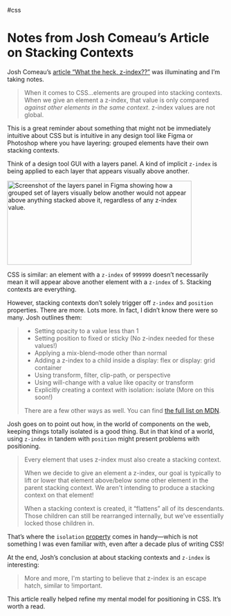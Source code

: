 #css

# Notes from Josh Comeau’s Article on Stacking Contexts

Josh Comeau’s [article “What the heck, z-index??”](https://www.joshwcomeau.com/css/stacking-contexts/) was illuminating and I’m taking notes.

> When it comes to CSS…elements are grouped into stacking contexts. When we give an element a z-index, that value is only compared _against other elements in the same context_. z-index values are not global.

This is a great reminder about something that might not be immediately intuitive about CSS but is intuitive in any design tool like Figma or Photoshop where you have layering: grouped elements have their own stacking contexts.

Think of a design tool GUI with a layers panel. A kind of implicit `z-index` is being applied to each layer that appears visually above another.

<img src="https://cdn.jim-nielsen.com/blog/2021/stacking-context-layer-panel.png" width="426" height="194" alt="Screenshot of the layers panel in Figma showing how a grouped set of layers visually below another would not appear above anything stacked above it, regardless of any z-index value." /> 

CSS is similar: an element with a `z-index` of `999999` doesn’t necessarily mean it will appear above another element with a `z-index` of  `5`. Stacking contexts are everything.

However, stacking contexts don’t solely trigger off `z-index` and `position` properties. There are more. Lots more. In fact, I didn’t know there were so many. Josh outlines them:

> - Setting opacity to a value less than 1
> - Setting position to fixed or sticky (No z-index needed for these values!)
> - Applying a mix-blend-mode other than normal
> - Adding a z-index to a child inside a display: flex or display: grid container
> - Using transform, filter, clip-path, or perspective
> - Using will-change with a value like opacity or transform
> - Explicitly creating a context with isolation: isolate (More on this soon!)
> 
> There are a few other ways as well. You can find [the full list on MDN](https://developer.mozilla.org/en-US/docs/Web/CSS/CSS_Positioning/Understanding_z_index/The_stacking_context#the_stacking_context).

Josh goes on to point out how, in the world of components on the web, keeping things totally isolated is a good thing. But in that kind of a world, using `z-index` in tandem with `position` might present problems with positioning.

> Every element that uses z-index must also create a stacking context.
> 
> When we decide to give an element a z-index, our goal is typically to lift or lower that element above/below some other element in the parent stacking context. We aren't intending to produce a stacking context on that element!
> 
> When a stacking context is created, it “flattens” all of its descendants. Those children can still be rearranged internally, but we've essentially locked those children in.

That’s where the `isolation` [property](https://developer.mozilla.org/en-US/docs/Web/CSS/isolation) comes in handy—which is not something I was even familiar with, even after a decade plus of writing CSS!

At the end, Josh’s conclusion at about stacking contexts and `z-index` is interesting:

> More and more, I'm starting to believe that z-index is an escape hatch, similar to !important.

This article really helped refine my mental model for positioning in CSS. It’s worth a read.
